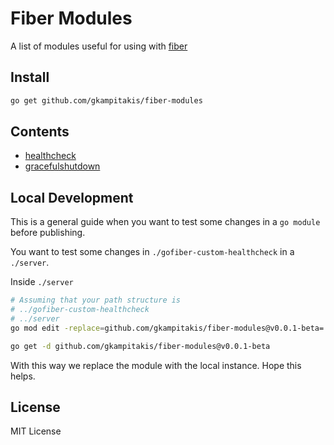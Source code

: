 # Fiber Modules

A list of modules useful for using with [fiber](https://github.com/gofiber/fiber)

## Install

```bash
go get github.com/gkampitakis/fiber-modules
```

## Contents

- [healthcheck](./healthcheck/README.md)
- [gracefulshutdown](./gracefulshutdown/README.md)

## Local Development

This is a general guide when you want to test some changes in a `go module` 
before publishing.

You want to test some changes in `./gofiber-custom-healthcheck` in a 
`./server`.

Inside `./server`

```bash
# Assuming that your path structure is
# ../gofiber-custom-healthcheck
# ../server
go mod edit -replace=github.com/gkampitakis/fiber-modules@v0.0.1-beta=../gofiber-custom-healthcheck

go get -d github.com/gkampitakis/fiber-modules@v0.0.1-beta
```

With this way we replace the module with the local instance. Hope this helps.

## License

MIT License